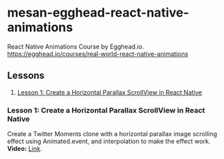 # mesan-egghead-react-native-animations
React Native Animations Course by Egghead.io. https://egghead.io/courses/real-world-react-native-animations

## Lessons

1. <a href="#lesson1">Lesson 1: Create a Horizontal Parallax ScrollView in React Native </a>


<a name="lesson1"></a>
### Lesson 1: Create a Horizontal Parallax ScrollView in React Native

Create a Twitter Moments clone with a horizontal parallax image scrolling effect using Animated.event, and interpolation to make the effect work.
<br/>
**Video:** [Link](https://egghead.io/lessons/react-create-a-horizontal-parallax-scrollview-in-react-native#/tab-transcript).